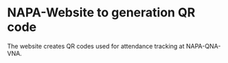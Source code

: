 # NAPA-Website to generation QR code
The website creates QR codes used for attendance tracking at NAPA-QNA-VNA.
